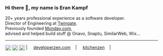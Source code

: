 ### Hi there 👋, my name is Eran Kampf
20+ years professional experience as a software developer.\
Director of Engineering at [Twingate](https://www.twingate.com).\
Previously founded [Monday.com](https://www.monday.com),\
advised and helped build stuff @ Onavo, Snaptu, SimilarWeb, Wix...

----

<a href="https://twitter.com/ekampf">
  <img align="left" alt="Eran Kampf's Twitter" width="20px" src="https://simpleicons.now.sh/twitter/495f7e" />
</a>
<a href="https://www.instagram.com/ekampf/">
  <img align="left" alt="Stefanie's Instagram" width="20px" src="https://simpleicons.now.sh/instagram/495f7e" />
</a>
<a href="https://linkedin.com/in/erankampf">
  <img align="left" alt="Eran Kampf's LinkedIn" width="20px" src="https://simpleicons.now.sh/linkedin/495f7e" />
</a>

| &nbsp;&nbsp;&nbsp; [developerzen.com](https://developerzen.com) &nbsp;&nbsp;&nbsp;| &nbsp;&nbsp;&nbsp; [kitchenzen](https://medium.com/kitchenzen/latest) &nbsp;&nbsp;&nbsp;|